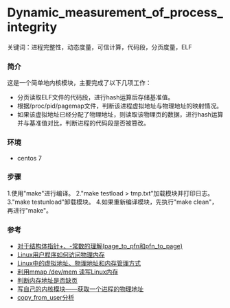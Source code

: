 # Dynamic_measurement_of_process_integrity
关键词：进程完整性，动态度量，可信计算，代码段，分页度量，ELF

### 简介
这是一个简单地内核模块，主要完成了以下几项工作：
* 分页读取ELF文件的代码段，进行hash运算后存储基准值。
* 根据/proc/pid/pagemap文件，判断该进程虚拟地址与物理地址的映射情况。
* 如果该虚拟地址已经分配了物理地址，则读取该物理页的数据，进行hash运算并与基准值对比，判断进程的代码段是否被篡改。

### 环境
* centos 7

### 步骤
1.使用"make"进行编译。
2."make testload > tmp.txt"加载模块并打印日志。
3."make testunload"卸载模块。
4.如果重新编译模块，先执行"make clean"，再进行"make"。

### 参考
* [对于结构体指针+、-常数的理解(page_to_pfn和pfn_to_page)](http://blog.chinaunix.net/uid-20564848-id-72855.html?utm_source=jiancool)
* [Linux用户程序如何访问物理内存](http://ilinuxkernel.com/?p=1248x	)
* [Linux中的虚拟地址、物理地址和内存管理方式](https://blog.csdn.net/avrmcu1/article/details/16939063 )
* [利用mmap /dev/mem 读写Linux内存](https://blog.csdn.net/zhanglei4214/article/details/6653568 )
* [判断内存地址是否缺页](https://blog.csdn.net/demonshir/article/details/50414839 )
* [写自己的内核模块——获取一个进程的物理地址](https://blog.csdn.net/sium__/article/details/49700971 )
* [copy_from_user分析](https://www.cnblogs.com/rongpmcu/p/7662749.html )
